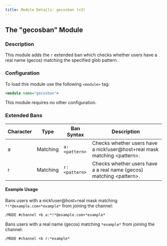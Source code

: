 ```yaml
---
title: Module Details: gecosban (v3)
---
```


## The "gecosban" Module

### Description

This module adds the `r` extended ban which checks whether users have a real name (gecos) matching the specified glob pattern.

### Configuration

To load this module use the following `<module>` tag:

```xml
<module name="gecosban">
```

This module requires no other configuration.

### Extended Bans

Character | Type     | Ban Syntax    | Description
--------- | -------- | ------------- | -----------
a         | Matching | `a:<pattern>` | Checks whether users have a nick!user@host+real mask matching &lt;pattern&gt;.
r         | Matching | `r:<pattern>` | Checks whether users have a a real name (gecos) matching &lt;pattern&gt;.

#### Example Usage

Bans users with a nick!user@host+real mask matching `*!*@example.com+*example*` from joining the channel:

```plaintext
/MODE #channel +b a:*!*@example.com+*example*
```

Bans users with a real name (gecos) matching `*example*` from joining the channel:

```plaintext
/MODE #channel +b r:*example*
```
